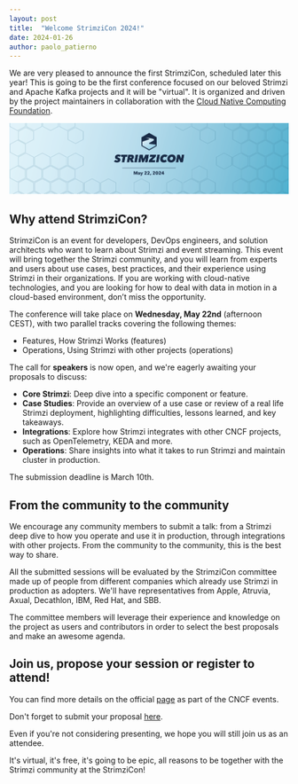 ```yaml
---
layout: post
title:  "Welcome StrimziCon 2024!"
date: 2024-01-26
author: paolo_patierno
---
```


We are very pleased to announce the first StrimziCon, scheduled later this year!
This is going to be the first conference focused on our beloved Strimzi and Apache Kafka projects and it will be "virtual".
It is organized and driven by the project maintainers in collaboration with the [Cloud Native Computing Foundation](https://www.cncf.io/).

<!--more-->

![StrimziCon 2024 Banner](/assets/images/posts/2024-01-29-strimzicon2024-banner.png)

## Why attend StrimziCon?

StrimziCon is an event for developers, DevOps engineers, and solution architects who want to learn about Strimzi and event streaming.
This event will bring together the Strimzi community, and you will learn from experts and users about use cases, best practices, and their experience using Strimzi in their organizations.
If you are working with cloud-native technologies, and you are looking for how to deal with data in motion in a cloud-based environment, don’t miss the opportunity.

The conference will take place on <b>Wednesday, May 22nd</b> (afternoon CEST), with two parallel tracks covering the following themes:

* Features, How Strimzi Works (features)
* Operations, Using Strimzi with other projects (operations)

The call for <b>speakers</b> is now open, and we're eagerly awaiting your proposals to discuss:

* <b>Core Strimzi</b>: Deep dive into a specific component or feature.
* <b>Case Studies</b>: Provide an overview of a use case or review of a real life Strimzi deployment, highlighting difficulties, lessons learned, and key takeaways.
* <b>Integrations</b>: Explore how Strimzi integrates with other CNCF projects, such as OpenTelemetry, KEDA and more.
* <b>Operations</b>: Share insights into what it takes to run Strimzi and maintain cluster in production.

The submission deadline is March 10th.

## From the community to the community

We encourage any community members to submit a talk: from a Strimzi deep dive to how you operate and use it in production, through integrations with other projects.
From the community to the community, this is the best way to share.

All the submitted sessions will be evaluated by the StrimziCon committee made up of people from different companies which already use Strimzi in production as adopters.
We'll have representatives from Apple, Atruvia, Axual, Decathlon, IBM, Red Hat, and SBB.

The committee members will leverage their experience and knowledge on the project as users and contributors in order to select the best proposals and make an awesome agenda.

## Join us, propose your session or register to attend!

You can find more details on the official [page](https://community.cncf.io/events/details/cncf-virtual-project-events-2024-hosted-by-cncf-presents-strimzicon-2024-virtual/) as part of the CNCF events.

Don't forget to submit your proposal [here](https://sessionize.com/strimzicon-2024/).

Even if you're not considering presenting, we hope you will still join us as an attendee.

It's virtual, it's free, it's going to be epic, all reasons to be together with the Strimzi community at the StrimziCon!